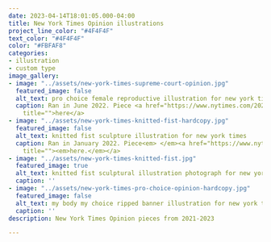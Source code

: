 ```yaml
---
date: 2023-04-14T18:01:05.000-04:00
title: New York Times Opinion illustrations
project_line_color: "#4F4F4F"
text_color: "#4F4F4F"
color: "#FBFAF8"
categories:
- illustration
- custom type
image_gallery:
- image: "../assets/new-york-times-supreme-court-opinion.jpg"
  featured_image: false
  alt_text: pro choice female reproductive illustration for new york times
  caption: Ran in June 2022. Piece <a href="https://www.nytimes.com/2022/07/31/opinion/disability-rights-anti-abortion.html"
    title="">here</a>
- image: "../assets/new-york-times-knitted-fist-hardcopy.jpg"
  featured_image: false
  alt_text: knitted fist sculpture illustration for new york times
  caption: Ran in January 2022. Piece<em> </em><a href="https://www.nytimes.com/2023/01/27/opinion/sunday/knitting-fabric-michelle-obama.html"
    title=""><em>here.</em></a>
- image: "../assets/new-york-times-knitted-fist.jpg"
  featured_image: true
  alt_text: knitted fist sculptural illustration photograph for new york times
  caption: ''
- image: "../assets/new-york-times-pro-choice-opinion-hardcopy.jpg"
  featured_image: false
  alt_text: my body my choice ripped banner illustration for new york times
  caption: ''
description: New York Times Opinion pieces from 2021-2023

---
```

